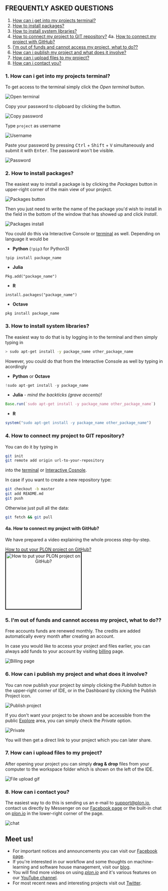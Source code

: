 ## FREQUENTLY ASKED QUESTIONS
1. [How can i get into my projects terminal?][1]
2. [How to install packages?][2]
3. [How to install system libraries?][3]
4. [How to connect my project to GIT repository?][4]
4a. [How to connect my project with GitHub?][4a]
5. [I'm out of funds and cannot access my project, what to do??][5]
6. [How can i publish my project and what does it involve?][6]
7. [How can i upload files to my project?][7]
8. [How can i contact you?][8]

### 1. How can i get into my projects terminal?

To get access to the terminal simply click the _Open terminal_ button.

![Open terminal](/images/terminal.png)

Copy your password to clipboard by clicking the button.

![Copy password](/images/terminal1.png)

Type `project` as username

![Username](/images/terminal2.png)

Paste your password by pressing <kbd>Ctrl</kbd> + <kbd>Shift</kbd> +  <kbd>V</kbd> simultaneously and submit it with <kbd>Enter</kbd>. The password won't be visible.

![Password](/images/terminal3.png)



### 2. How to install packages?

The easiest way to install a package is by clicking the _Packages_ button in upper-right corner of the main view of your project. 

![Packages button](/images/packages.png)

Then you just need to write the name of the package you'd wish to install in the field in the bottom of the window that has showed up and click _Install_. 

![Packages install](/images/packages2.png)


You could do this via Interactive Console or [terminal][1] as well. Depending on language it would be 
- **Python** (`!pip3` for Python3)
```
!pip install package_name
``` 
- **Julia**
```
Pkg.add("package_name")
```
- **R**
```
install.packages("package_name")
```
- **Octave**
```
pkg install package_name
```



### 3. How to install system libraries?

The easiest way to do that is by logging in to the terminal and then simply typing in 

```sh
> sudo apt-get install -y package_name other_package_name
```


However, you could do that from the Interactive Console as well by typing in acordingly 
- **Python** or **Octave**
```python
!sudo apt-get install -y package_name
```
- **Julia** - *mind the backticks (grave accents)!*
```julia
Base.run(`sudo apt-get install -y package_name other_package_name`)
``` 
- **R**
```R
system("sudo apt-get install -y package_name other_package_name")
```



### 4. How to connect my project to GIT repository?

You can do it by typing in 
```sh
git init
git remote add origin url-to-your-repository
``` 
into the [terminal][1] or [Interactive Cosnole][3].

In case if you want to create a new repository type:
```sh
git checkout -b master
git add README.md
git push
```

Otherwise just pull all the data:
```sh
git fetch && git pull
```


#### 4a. How to connect my project with GitHub?

We have prepared a video explaining the whole process step-by-step. 

<a href="http://www.youtube.com/watch?feature=player_embedded&v=FmFIYYGKeXc" target="_blank" style="text-align: center;">
  <span>How to put your PLON project on GitHub?</span>
  <br/>
  <img src="http://img.youtube.com/vi/FmFIYYGKeXc/0.jpg" alt="How to put your PLON project on GitHub?" width="240" height="180" border="2" /></a>



### 5. I'm out of funds and cannot access my project, what to do??

Free accounts funds are renewed monthly. The credits are added automatically every month after creating an account. 

In case you would like to access your project and files earlier, you can always add funds to your account by visiting [billing](https://app.plon.io/dashboard/billing) page.

![Billing page](/images/billing.png)




### 6. How can i publish my project and what does it involve?

You can now publish your project by simply clicking the _Publish_ button in the upper-right corner of IDE, or in the Dashboard by clicking the Publish Project icon. 

![Publish project](/images/publish.png)

If you don't want your project to be shown and be accessible from the public [Explore](https://plon.io/explore) area, you can simply check the _Private_ option. 

![Private](/images/publish1.png)

You will then get a direct link to your project which you can later share.




### 7. How can i upload files to my project?

After opening your project you can simply **drag & drop** files from your computer to the workspace folder which is shown on the left of the IDE.

![File upload gif](/images/file_upload.gif)




### 8. How can i contact you?

The easiest way to do this is sending us an e-mail to [support@plon.io](support@plon.io),
contact us directly by Messenger on our [Facebook page](https://www.facebook.com/plonsci) or 
the built-in chat on [plon.io](https://plon.io) in the lower-right corner of the page. 

![chat](/images/chat.png) 


## Meet us!
- For important notices and announcements you can visit our [Facebook page](https://www.facebook.com/plonsci). 
- If you're interested in our workflow and some thoughts on machine-learning and software house management, visit our [blog](http://ermlab.com/blog/).
- You will find more videos on using [*plon.io*](https://plon.io/) and it's various features on our [YouTube channel](https://www.youtube.com/channel/UCgXErw2D2ZarzNybmlYRYTA).
- For most recent news and interesting projects visit out [Twitter](https://twitter.com/plon_io).


[1]:#1-how-can-i-get-into-my-projects-terminal
[2]:#2-how-to-install-packages
[3]:#3-how-to-install-system-libraries
[4]:#4-how-to-connect-my-project-to-git-repository
[4a]:#4a-how-to-connect-my-project-with-github
[5]:#5-im-out-of-funds-and-cannot-access-my-project-what-to-do
[6]:#6-how-can-i-publish-my-project-and-what-does-it-involve
[7]:#7-how-can-i-upload-files-to-my-project
[8]:#8-how-can-i-contact-you
